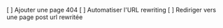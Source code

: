 [ ] Ajouter une page 404
[ ] Automatiser l'URL rewriting
[ ] Rediriger vers une page post url rewritée